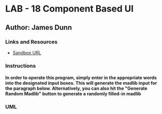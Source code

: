 # LAB - 18 Component Based UI

## Author: James Dunn

### Links and Resources

- [Sandbox URL](https://codesandbox.io/s/lab-18-d75wi?fontsize=14&hidenavigation=1&theme=dark)

### Instructions

#### In order to operate this program, simply enter in the appropriate words into the designated input boxes. This will generate the madlib input for the paragraph below. Alternatively, you can also hit the "Generate Random Madlib" button to generate a randomly filled-in madlib

### UML
